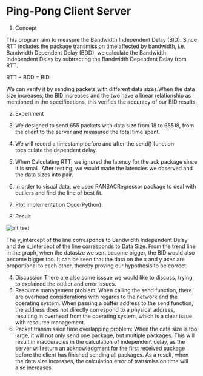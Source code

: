 # Ping-Pong Client Server

1. Concept

This program aim to measure the Bandwidth Independent Delay (BID). Since RTT includes the package transmission time affected by bandwidth, i.e. Bandwidth Dependent Delay (BDD), we calculate the Bandwidth Independent Delay by subtracting the Bandwidth Dependent Delay from RTT.

RTT − BDD = BID

We can verify it by sending packets with different data sizes.When the data size increases, the BID increases and the two have a linear relationship as mentioned in the specifications, this verifies the accuracy of our BID results.

2. Experiment
  1. We designed to send 655 packets with data size from 18 to 65518, from the client to the server and measured the total time spent.
  2. We will record a timestamp before and after the send() function tocalculate the dependent delay.
  3. When Calculating RTT, we ignored the latency for the ack package since it is small. After testing, we would made the latencies we observed and the data sizes into pair.
  4. In order to visual data, we used RANSACRegressor package to deal with outliers and find the line of best fit.
  5. Plot implementation Code(Python):

3. Result

![alt text](https://github.com/shihjames/Computer-Networks/blob/Ping-Pong-Client-Server/bid.png?raw=true)

The y_intercept of the line corresponds to Bandwidth Independent Delay and the x_intercept of the line corresponds to Data Size.
From the trend line in the graph, when the datasize we sent become bigger, the BID would also become bigger too.
It can be seen that the data on the x and y axes are proportional to each other, thereby proving our hypothesis to be correct.

4. Discussion
There are also some isssue we would like to discuss, trying to explained the outlier and error issues.
  1. Resource management problem:
  When calling the send function, there are overhead considerations with regards to the network and the operating system. When passing a buffer address to the send function, the address does not directly correspond to a physical address, resulting in overhead from the operating system, which is a clear issue with resource management.
  2. Packet transmission time overlapping problem:
  When the data size is too large, it will not only send one package, but multiple packages. This will result in inaccuracies in the calculation of independent delay, as the server will return an acknowledgment for the first received package before the client has finished sending all packages. As a result, when the data size increases, the calculation error of transmission time will also increases.
